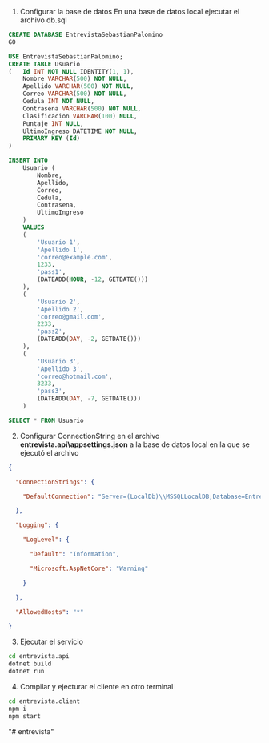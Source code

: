 1. Configurar la base de datos
	En una base de datos local ejecutar el archivo db.sql
``` sql
CREATE DATABASE EntrevistaSebastianPalomino
GO

USE EntrevistaSebastianPalomino;
CREATE TABLE Usuario
(	Id INT NOT NULL IDENTITY(1, 1),
    Nombre VARCHAR(500) NOT NULL,
    Apellido VARCHAR(500) NOT NULL,
    Correo VARCHAR(500) NOT NULL,
    Cedula INT NOT NULL,
    Contrasena VARCHAR(500) NOT NULL,
	Clasificacion VARCHAR(100) NULL,
    Puntaje INT NULL,
	UltimoIngreso DATETIME NOT NULL,
	PRIMARY KEY (Id)
)

INSERT INTO
    Usuario (
        Nombre,
        Apellido,
        Correo,
        Cedula,
        Contrasena,
        UltimoIngreso
    )
    VALUES
    (
        'Usuario 1',
        'Apellido 1',
        'correo@example.com',
        1233,
        'pass1',
        (DATEADD(HOUR, -12, GETDATE()))
    ),
    (
        'Usuario 2',
        'Apellido 2',
        'correo@gmail.com',
        2233,
        'pass2',
        (DATEADD(DAY, -2, GETDATE()))
    ),
    (
        'Usuario 3',
        'Apellido 3',
        'correo@hotmail.com',
        3233,
        'pass3',
        (DATEADD(DAY, -7, GETDATE()))
    )

SELECT * FROM Usuario

```

2. Configurar ConnectionString en el archivo **entrevista.api\appsettings.json** a la base de datos local en la que se ejecutó el archivo

```json
{

  "ConnectionStrings": {

    "DefaultConnection": "Server=(LocalDb)\\MSSQLLocalDB;Database=EntrevistaSebastianPalomino;Integrated Security=True;"

  },

  "Logging": {

    "LogLevel": {

      "Default": "Information",

      "Microsoft.AspNetCore": "Warning"

    }

  },

  "AllowedHosts": "*"

}
```

3. Ejecutar el servicio

``` bash
cd entrevista.api  
dotnet build
dotnet run
```
4. Compilar y ejecturar el cliente en otro terminal

``` bash
cd entrevista.client 
npm i
npm start
```

"# entrevista" 
